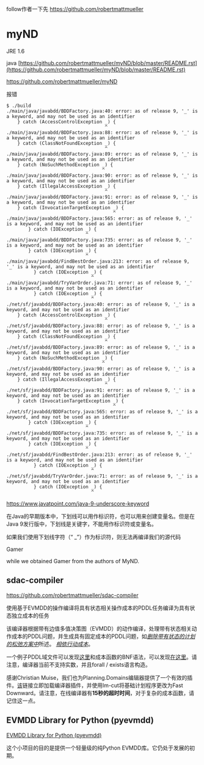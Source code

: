 follow作者一下先
https://github.com/robertmattmueller



# myND
JRE 1.6

java [https://github.com/robertmattmueller/myND/blob/master/README.rst](https://github.com/robertmattmueller/myND/blob/master/README.rst)


https://github.com/robertmattmueller/myND


报错

```
$ ./build
./main/java/javabdd/BDDFactory.java:40: error: as of release 9, '_' is a keyword, and may not be used as an identifier
    } catch (AccessControlException _) {
                                    ^
./main/java/javabdd/BDDFactory.java:88: error: as of release 9, '_' is a keyword, and may not be used as an identifier
    } catch (ClassNotFoundException _) {
                                    ^
./main/java/javabdd/BDDFactory.java:89: error: as of release 9, '_' is a keyword, and may not be used as an identifier
    } catch (NoSuchMethodException _) {
                                   ^
./main/java/javabdd/BDDFactory.java:90: error: as of release 9, '_' is a keyword, and may not be used as an identifier
    } catch (IllegalAccessException _) {
                                    ^
./main/java/javabdd/BDDFactory.java:91: error: as of release 9, '_' is a keyword, and may not be used as an identifier
    } catch (InvocationTargetException _) {
                                       ^
./main/java/javabdd/BDDFactory.java:565: error: as of release 9, '_' is a keyword, and may not be used as an identifier
        } catch (IOException _) {
                             ^
./main/java/javabdd/BDDFactory.java:735: error: as of release 9, '_' is a keyword, and may not be used as an identifier
        } catch (IOException _) {
                             ^
./main/java/javabdd/FindBestOrder.java:213: error: as of release 9, '_' is a keyword, and may not be used as an identifier
          } catch (IOException _) {
                               ^
./main/java/javabdd/TryVarOrder.java:71: error: as of release 9, '_' is a keyword, and may not be used as an identifier
          } catch (IOException _) {
                               ^
./net/sf/javabdd/BDDFactory.java:40: error: as of release 9, '_' is a keyword, and may not be used as an identifier
    } catch (AccessControlException _) {
                                    ^
./net/sf/javabdd/BDDFactory.java:88: error: as of release 9, '_' is a keyword, and may not be used as an identifier
    } catch (ClassNotFoundException _) {
                                    ^
./net/sf/javabdd/BDDFactory.java:89: error: as of release 9, '_' is a keyword, and may not be used as an identifier
    } catch (NoSuchMethodException _) {
                                   ^
./net/sf/javabdd/BDDFactory.java:90: error: as of release 9, '_' is a keyword, and may not be used as an identifier
    } catch (IllegalAccessException _) {
                                    ^
./net/sf/javabdd/BDDFactory.java:91: error: as of release 9, '_' is a keyword, and may not be used as an identifier
    } catch (InvocationTargetException _) {
                                       ^
./net/sf/javabdd/BDDFactory.java:565: error: as of release 9, '_' is a keyword, and may not be used as an identifier
        } catch (IOException _) {
                             ^
./net/sf/javabdd/BDDFactory.java:735: error: as of release 9, '_' is a keyword, and may not be used as an identifier
        } catch (IOException _) {
                             ^
./net/sf/javabdd/FindBestOrder.java:213: error: as of release 9, '_' is a keyword, and may not be used as an identifier
          } catch (IOException _) {
                               ^
./net/sf/javabdd/TryVarOrder.java:71: error: as of release 9, '_' is a keyword, and may not be used as an identifier
          } catch (IOException _) {
                               ^
```

https://www.javatpoint.com/java-9-underscore-keyword

在Java的早期版本中，下划线可以用作标识符，也可以用来创建变量名。但是在Java 9发行版中，下划线是关键字，不能用作标识符或变量名。

如果我们使用下划线字符（“ _”）作为标识符，则无法再编译我们的源代码








Gamer

while we obtained Gamer from the authors of MyND.

## sdac-compiler
https://github.com/robertmattmueller/sdac-compiler

使用基于EVMDD的操作编译将具有状态相关操作成本的PDDL任务编译为具有状态独立成本的任务

该编译器根据带有边值多值决策图（EVMDD）的动作编译，处理带有状态相关动作成本的PDDL问题，并生成具有固定成本的PDDL问题，如[*删除带有状态的计划的松弛方案中*](http://gki.informatik.uni-freiburg.de/papers/geisser-etal-ijcai2015.pdf)所述。 [*相依行动成本*](http://gki.informatik.uni-freiburg.de/papers/geisser-etal-ijcai2015.pdf)。

一个例子PDDL域文件可以发现[这里](https://raw.githubusercontent.com/robertmattmueller/sdac-compiler/master/example/domain-sdac.pddl)和成本函数的BNF语法，可以发现[在这里](https://github.com/robertmattmueller/sdac-compiler/blob/master/documents/bnf.pdf)。请注意，编译器当前不支持实数，并且forall / exists语言构造。

感谢Christian Muise，我们也为Planning.Domains编辑器提供了一个有效的插件。[该](http://editor.planning.domains/#http://www.haz.ca/tutorial2.js)链接立即加载编译器插件，并使用lm-cut将基础计划程序更改为Fast Downward。请注意，在线编译器有**15秒的超时时间**，对于复杂的成本函数，请记住这一点。

## EVMDD Library for Python (pyevmdd)

[EVMDD Library for Python (pyevmdd)](https://github.com/robertmattmueller/pyevmdd)



这个小项目的目的是提供一个轻量级的纯Python EVMDD库。它仍处于发展的初期。












